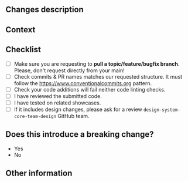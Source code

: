 ## Changes description
<!--- Describe your changes in details. -->

## Context
<!--- Why is this change required? What problem does it solve? -->
<!--- If it fixes an opened issue, please link to the issue here. -->

## Checklist
<!--- Feel free to add other steps if needed. -->

- [ ] Make sure you are requesting to **pull a topic/feature/bugfix branch**. Please, don't request directly from your main!
- [ ] Check commits & PR names matches our requested structure. It must follow the https://www.conventionalcommits.org pattern.
- [ ] Check your code additions will fail neither code linting checks.
- [ ] I have reviewed the submitted code.
- [ ] I have tested on related showcases.
- [ ] If it includes design changes, please ask for a review `design-system-core-team-design` GitHub team.

## Does this introduce a breaking change?
<!-- If this introduces a breaking change, please describe the impact and migration path for existing applications below. -->

- Yes
- No

## Other information
<!-- Any other information that is important to this PR such as screenshots of how the component looks before and after the change. You can also remove this section. -->
